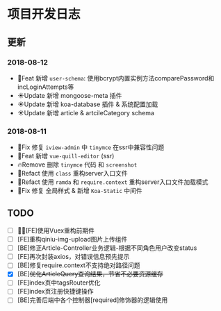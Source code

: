 # 项目开发日志

## 更新

### 2018-08-12

* 🚀Feat    新增 `user-schema`: 使用bcrypt内置实例方法comparePassword和incLoginAttempts等
* ☀️Update  新增 mongoose-meta 插件
* ☀️Update  新增 koa-database 插件 & 系统配置加载
* ☀️Update  新增 article & artcileCategory schema

### 2018-08-11

* 🐛Fix     修复 `iview-admin` 中 `tinymce` 在ssr中兼容性问题
* 🚀Feat    新增 `vue-quill-editor` (ssr)
* 🔥Remove  删除 `tinymce` 代码 和 `screenshot`
* 🔨Refact  使用 `class` 重构server入口文件
* 🔨Refact  使用 `ramda` 和 `require.context` 重构server入口文件加载模式
* 🐛Fix     修复 全局样式 & 新增 `Koa-Static` 中间件

## TODO

* [ ] [FE]使用Vuex重构前期件
* [ ] [FE]重构qiniu-img-upload图片上传组件
* [ ] [BE]修正Article-Controller业务逻辑-根据不同角色用户改变status
* [ ] [FE]再次封装axios，对错误信息预先提示
* [ ] [BE]修复require.context不支持绝对路径问题
* [x] [BE]~~优化ArticleQuery查询结果，节省不必要资源缓存~~
* [ ] [FE]index页中tagsRouter优化
* [ ] [FE]index页注册快捷键操作
* [ ] [BE]完善后端中各个控制器[required]修饰器的逻辑使用